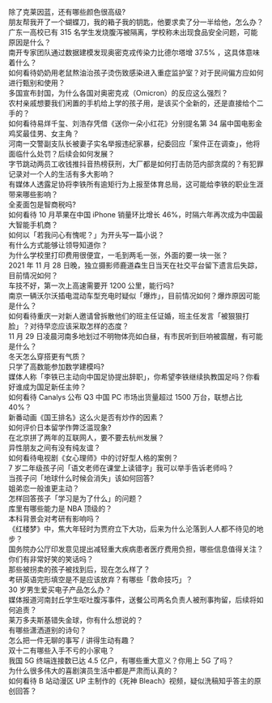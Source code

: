 除了克莱因蓝，还有哪些颜色很高级?  
朋友帮我开了一个蝴蝶刀，我的箱子我的钥匙，他要求卖了分一半给他，怎么办？  
广东一高校已有 315 名学生发烧腹泻被隔离，学校称未出现食品安全问题，可能原因是什么？  
南开专家团队通过数据建模发现奥密克戎传染力比德尔塔增 37.5% ，这具体意味着什么？  
如何看待奶奶用老鼠熬油治孩子烫伤致感染进入重症监护室？对于民间偏方应如何进行甄别和使用？  
多国宣布封国，为什么各国对奥密克戎（Omicron）的反应这么强烈？  
农村亲戚想要我们闲置的手机给上学的孩子用，是该买个全新的，还是直接给个二手的？  
如何看待易烊千玺、刘浩存凭借《送你一朵小红花》分别提名第 34 届中国电影金鸡奖最佳男、女主角？  
河南一交警副支队长被妻子实名举报违纪家暴，纪委回应「案件正在调查」，他将面临什么处罚？后续会如何发展？  
字节跳动两员工收钱推抖音热榜获刑，大厂都是如何打击防范内部贪腐的？有犯罪记录对一个人的生活有多大影响？  
有媒体人透露足协将李铁所有逾矩行为上报至体育总局，这可能给李铁的职业生涯带来哪些影响？  
全麦面包是智商税吗?  
如何看待 10 月苹果在中国 iPhone 销量环比增长 46%，时隔六年再次成为中国最大智能手机商？  
如何以「若我问心有愧呢？」为开头写一篇小说？  
有什么方式能够让领导知道你？  
为什么学校里打印费用很便宜，一毛到两毛一张，外面的要一块一张？  
2021 年 11 月 28 日晚，独立摄影师鹿道森生日当天在社交平台留下遗言后失踪，目前情况如何？  
车技不好，第一次上高速需要开 1200 公里，能行吗?  
南京一辆沃尔沃插电混动车型充电时疑似「爆炸」，目前情况如何？爆炸原因可能是什么？  
如何看待重庆一对新人邀请曾拆散他们的班主任证婚，班主任发言「被狠狠打脸」？对待早恋应该采取怎样的态度？  
11 月 29 日凌晨河南多地划过不明物体亮如白昼，有市民听到巨响被震醒，有可能是什么？  
冬天怎么穿搭更有气质？  
只学了高数能参加数学建模吗?  
媒体人称「李铁已主动向中国足协提出辞职」，你希望李铁继续执教国足吗？你看好谁成为国足新任主帅？  
如何看待 Canalys 公布 Q3 中国 PC 市场出货量超过 1500 万台，联想占比 40%？  
新番动画《国王排名》这么火是否有炒作的因素？  
如何评价日本留学作弊泛滥现象?  
在北京拼了两年的互联网人，要不要去杭州发展？  
异性朋友之间有没有纯友谊？  
如何看待电视剧《女心理师》中的讨好型人格的案例？  
7 岁二年级孩子问「语文老师在课堂上读错字」我可以举手告诉老师吗？  
当孩子问「地球什么时候会消失」该如何回答?  
姐弟恋一般谁更主动？  
怎样回答孩子「学习是为了什么」的问题？  
库里有哪些能力是 NBA 顶级的？  
本科背景会对考研有影响吗？  
《红楼梦》中，焦大年轻时为贾府立下大功，后来为什么沦落到人人都不待见的地步？  
国务院办公厅印发意见提出减轻重大疾病患者医疗费用负担，哪些信息值得关注？  
你们有非常好笑的笑话吗？  
那些被拐卖的孩子被找到后，现在怎么样了？  
考研英语完形填空是不是应该放弃？有哪些「救命技巧」？  
30 岁男生爱买电子产品怎么办？  
媒体报道河南封丘学生呕吐腹泻事件，送餐公司两名负责人被刑事拘留，后续将如何追责？  
莱万多夫斯基错失金球，你有什么想说的？  
有哪些潇洒道别的诗句？  
怎么把一件无聊的事写 / 讲得生动有趣？  
双十二有哪些入手不亏的小家电？  
我国 5G 终端连接数已达 4.5 亿户，有哪些重大意义？你用上 5G 了吗？  
为什么很多伟大的喜剧演员生活中都是严肃而认真的？  
如何看待 B 站动漫区 UP 主制作的《死神 Bleach》视频，疑似洗稿知乎答主的原创回答？  
